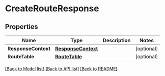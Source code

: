 # CreateRouteResponse

## Properties

Name | Type | Description | Notes
------------ | ------------- | ------------- | -------------
**ResponseContext** | [**ResponseContext**](ResponseContext.md) |  | [optional] 
**RouteTable** | [**RouteTable**](RouteTable.md) |  | [optional] 

[[Back to Model list]](../README.md#documentation-for-models) [[Back to API list]](../README.md#documentation-for-api-endpoints) [[Back to README]](../README.md)


